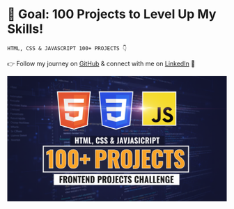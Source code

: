 
# 🎯 Goal: 100 Projects to Level Up My Skills!  
    HTML, CSS & JAVASCRIPT 100+ PROJECTS 👇 
👉 Follow my journey on [GitHub](https://github.com/khadijaDr) & connect with me on [LinkedIn](https://linkedin.com/in/khadijaDrider) 🚀   

![Course Thumbnail](/thumb.png)

